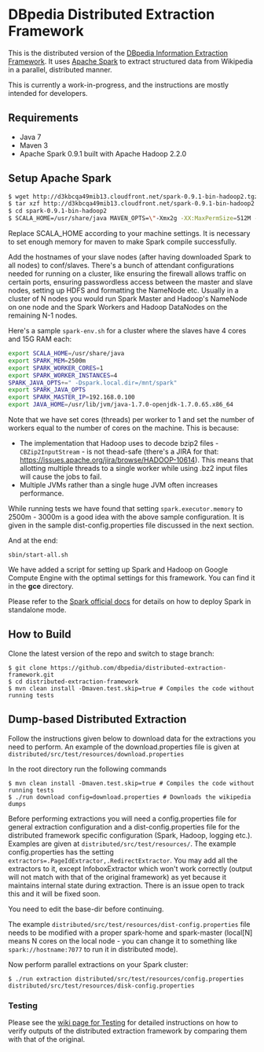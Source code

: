 DBpedia Distributed Extraction Framework 
==================================

This is the distributed version of the [DBpedia Information Extraction Framework](https://github.com/dbpedia/extraction-framework/). It uses [Apache Spark](http://spark.apache.org) to extract structured data from Wikipedia in a parallel, distributed manner.

This is currently a work-in-progress, and the instructions are mostly intended for developers.

## Requirements
* Java 7
* Maven 3
* Apache Spark 0.9.1 built with Apache Hadoop 2.2.0

## Setup Apache Spark

```bash
$ wget http://d3kbcqa49mib13.cloudfront.net/spark-0.9.1-bin-hadoop2.tgz
$ tar xzf http://d3kbcqa49mib13.cloudfront.net/spark-0.9.1-bin-hadoop2.tgz
$ cd spark-0.9.1-bin-hadoop2
$ SCALA_HOME=/usr/share/java MAVEN_OPTS=\"-Xmx2g -XX:MaxPermSize=512M -XX:ReservedCodeCacheSize=512m\" mvn -Dhadoop.version=2.2.0 -Dprotobuf.version=2.5.0 -DskipTests clean package
```

Replace SCALA_HOME according to your machine settings. It is necessary to set enough memory for maven to make Spark compile successfully.

Add the hostnames of your slave nodes (after having downloaded Spark to all nodes) to conf/slaves. There's a bunch of attendant configurations needed for running on a cluster, like ensuring the firewall allows traffic on certain ports, ensuring passwordless access between the master and slave nodes, setting up HDFS and formatting the NameNode etc. Usually in a cluster of N nodes you would run Spark Master and Hadoop's NameNode on one node and the Spark Workers and Hadoop DataNodes on the remaining N-1 nodes.

Here's a sample `spark-env.sh` for a cluster where the slaves have 4 cores and 15G RAM each:
```bash
export SCALA_HOME=/usr/share/java
export SPARK_MEM=2500m
export SPARK_WORKER_CORES=1
export SPARK_WORKER_INSTANCES=4
SPARK_JAVA_OPTS+=" -Dspark.local.dir=/mnt/spark"
export SPARK_JAVA_OPTS
export SPARK_MASTER_IP=192.168.0.100
export JAVA_HOME=/usr/lib/jvm/java-1.7.0-openjdk-1.7.0.65.x86_64
```

Note that we have set cores (threads) per worker to 1 and set the number of workers equal to the number of cores on the machine. This is because:
* The implementation that Hadoop uses to decode bzip2 files - `CBZip2InputStream` - is not thead-safe (there's a JIRA for that: https://issues.apache.org/jira/browse/HADOOP-10614). This means that allotting multiple threads to a single worker while using .bz2 input files will cause the jobs to fail.
* Multiple JVMs rather than a single huge JVM often increases performance.

While running tests we have found that setting `spark.executor.memory` to 2500m - 3000m is a good idea with the above sample configuration. It is given in the sample dist-config.properties file discussed in the next section.

And at the end:

```
sbin/start-all.sh
```
    
We have added a script for setting up Spark and Hadoop on Google Compute Engine with the optimal settings for this framework. You can find it in the **gce** directory.
    
Please refer to the [Spark official docs](http://spark.apache.org/docs/0.9.1/spark-standalone.html) for details on how to deploy Spark in standalone mode.

## How to Build

Clone the latest version of the repo and switch to stage branch:

    $ git clone https://github.com/dbpedia/distributed-extraction-framework.git
    $ cd distributed-extraction-framework
    $ mvn clean install -Dmaven.test.skip=true # Compiles the code without running tests

## Dump-based Distributed Extraction

Follow the instructions given below to download data for the extractions you need to perform. An example of the download.properties file is given at `distributed/src/test/resources/download.properties`

In the root directory run the following commands

    $ mvn clean install -Dmaven.test.skip=true # Compiles the code without running tests
    $ ./run download config=download.properties # Downloads the wikipedia dumps

Before performing extractions you will need a config.properties file for general extraction configuration and a dist-config.properties file for the distributed framework specific configuration (Spark, Hadoop, logging etc.). Examples are given at `distributed/src/test/resources/`. The example config.properties has the setting `extractors=.PageIdExtractor,.RedirectExtractor`. You may add all the extractors to it, except InfoboxExtractor which won't work correctly (output will not match with that of the original framework) as yet because it maintains internal state during extraction. There is an issue open to track this and it will be fixed soon.

You need to edit the base-dir before continuing.

The example `distributed/src/test/resources/dist-config.properties` file needs to be modified with a proper spark-home and spark-master (local[N] means N cores on the local node - you can change it to something like `spark://hostname:7077` to run it in distributed mode).

Now perform parallel extractions on your Spark cluster:

    $ ./run extraction distributed/src/test/resources/config.properties distributed/src/test/resources/disk-config.properties


### Testing
Please see the [wiki page for Testing](https://github.com/dbpedia/distributed-extraction-framework/wiki/Testing) for detailed instructions on how to verify outputs of the distributed extraction framework by comparing them with that of the original.
